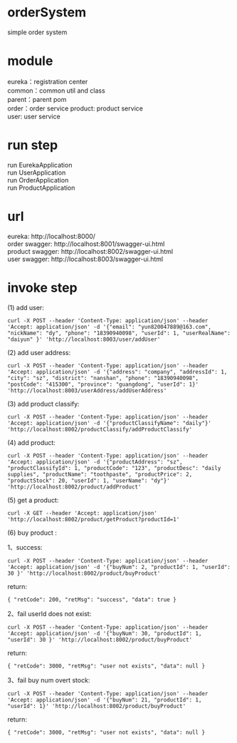 # orderSystem
simple order system

# module
eureka：registration center  
common：common util and class    
parent：parent pom   
order：order service 
product: product service    
user: user service    

# run step
run EurekaApplication   
run UserApplication     
run OrderApplication    
run ProductApplication  

# url
eureka: http://localhost:8000/  
order swagger: http://localhost:8001/swagger-ui.html    
product swagger: http://localhost:8002/swagger-ui.html  
user swagger: http://localhost:8003/swagger-ui.html 

# invoke step
(1) add user:

`curl -X POST --header 'Content-Type: application/json' --header 'Accept: application/json' -d '{"email": "yun820047889@163.com", "nickName": "dy", "phone": "18390940098", "userId": 1, "userRealName": "daiyun" }' 'http://localhost:8003/user/addUser'`

(2) add user address:

`curl -X POST --header 'Content-Type: application/json' --header 'Accept: application/json' -d '{"address": "company", "addressId": 1, "city": "sz", "district": "nanshan", "phone": "18390940098", "postCode": "415300", "province": "guangdong", "userId": 1}' 'http://localhost:8003/userAddress/addUserAddress'`

(3) add product classify:

`curl -X POST --header 'Content-Type: application/json' --header 'Accept: application/json' -d '{"productClassifyName": "daily"}' 'http://localhost:8002/productClassify/addProductClassify'`

(4) add product:

`curl -X POST --header 'Content-Type: application/json' --header 'Accept: application/json' -d '{"productAddress": "sz", "productClassifyId": 1, "productCode": "123", "productDesc": "daily supplies", "productName": "toothpaste", "productPrice": 2, "productStock": 20, "userId": 1, "userName": "dy"}' 'http://localhost:8002/product/addProduct'`

(5) get a product:

 `curl -X GET --header 'Accept: application/json' 'http://localhost:8002/product/getProduct?productId=1'`

(6) buy product :

1、success:

`curl -X POST --header 'Content-Type: application/json' --header 'Accept: application/json' -d '{"buyNum": 2, "productId": 1, "userId": 30 }' 'http://localhost:8002/product/buyProduct'`
   
return:

`{
       "retCode": 200,
       "retMsg": "success",
       "data": true
}`
   
2、fail userId does not exist:

`curl -X POST --header 'Content-Type: application/json' --header 'Accept: application/json' -d '{"buyNum": 30, "productId": 1, "userId": 30 }' 'http://localhost:8002/product/buyProduct'`

return:

`{
      "retCode": 3000,
      "retMsg": "user not exists",
      "data": null
}`   
   
3、fail buy num overt stock: 
   
`curl -X POST --header 'Content-Type: application/json' --header 'Accept: application/json' -d '{"buyNum": 21, "productId": 1, "userId": 1}' 'http://localhost:8002/product/buyProduct'`
     
return:

`{
      "retCode": 3000,
      "retMsg": "user not exists",
      "data": null
}`
   
